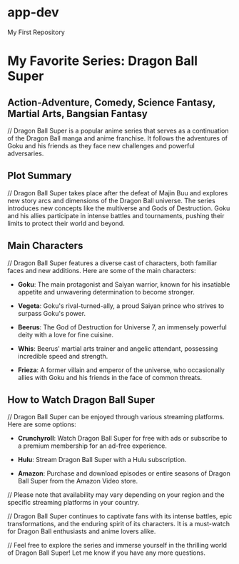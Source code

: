 # app-dev
My First Repository
# My Favorite Series: Dragon Ball Super
## Action-Adventure, Comedy, Science Fantasy, Martial Arts, Bangsian Fantasy

// Dragon Ball Super is a popular anime series that serves as a continuation of the Dragon Ball manga and anime franchise. It follows the adventures of Goku and his friends as they face new challenges and powerful adversaries.

## Plot Summary
// Dragon Ball Super takes place after the defeat of Majin Buu and explores new story arcs and dimensions of the Dragon Ball universe. The series introduces new concepts like the multiverse and Gods of Destruction. Goku and his allies participate in intense battles and tournaments, pushing their limits to protect their world and beyond.

## Main Characters
// Dragon Ball Super features a diverse cast of characters, both familiar faces and new additions. Here are some of the main characters:

- **Goku**: The main protagonist and Saiyan warrior, known for his insatiable appetite and unwavering determination to become stronger.

- **Vegeta**: Goku's rival-turned-ally, a proud Saiyan prince who strives to surpass Goku's power.

- **Beerus**: The God of Destruction for Universe 7, an immensely powerful deity with a love for fine cuisine.

- **Whis**: Beerus' martial arts trainer and angelic attendant, possessing incredible speed and strength.

- **Frieza**: A former villain and emperor of the universe, who occasionally allies with Goku and his friends in the face of common threats.

## How to Watch Dragon Ball Super
// Dragon Ball Super can be enjoyed through various streaming platforms. Here are some options:

- **Crunchyroll**: Watch Dragon Ball Super for free with ads or subscribe to a premium membership for an ad-free experience.

- **Hulu**: Stream Dragon Ball Super with a Hulu subscription.

- **Amazon**: Purchase and download episodes or entire seasons of Dragon Ball Super from the Amazon Video store.

// Please note that availability may vary depending on your region and the specific streaming platforms in your country.

// Dragon Ball Super continues to captivate fans with its intense battles, epic transformations, and the enduring spirit of its characters. It is a must-watch for Dragon Ball enthusiasts and anime lovers alike.

// Feel free to explore the series and immerse yourself in the thrilling world of Dragon Ball Super! Let me know if you have any more questions.
